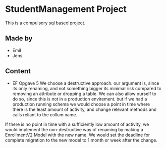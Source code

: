# StudentManagement Project
This is a compulsory sql based project.

## Made by
* Emil
* Jens

## Content


* EF Opgave 5
 We choose a destructive approach. our argument is, since its only renaming, 
 and not something bigger its minimal risk compared to removing an attribute or dropping a table.
 We can also allow ourself to do so, since this is not in a production envirement. but if we had a production running schema
 we would choose a point in time where there is the least amount of activity,
 and change relevant methods and calls reliant to the collum name. 

 If there is no point in time with a sufficiently low amount of activity, 
 we would implement the non-destructive way of renaming by making a EnrollmentV2 Model with the new name.
 We would set the deadline for complete migration to the new model to 1 month or week after the change.